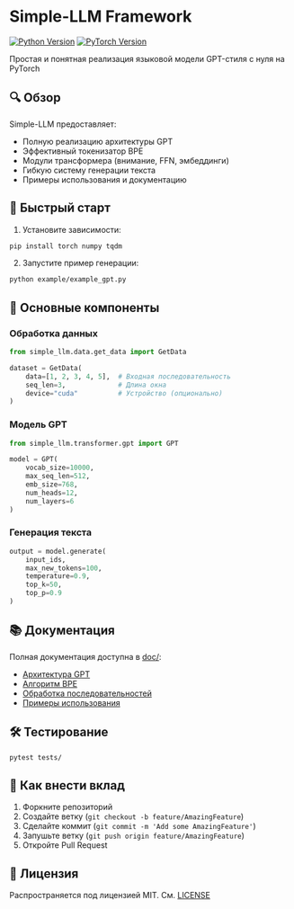 # Simple-LLM Framework

[![Python Version](https://img.shields.io/badge/python-3.8%2B-blue)]()
[![PyTorch Version](https://img.shields.io/badge/pytorch-1.10%2B-orange)]()

Простая и понятная реализация языковой модели GPT-стиля с нуля на PyTorch

## 🔍 Обзор

Simple-LLM предоставляет:
- Полную реализацию архитектуры GPT
- Эффективный токенизатор BPE
- Модули трансформера (внимание, FFN, эмбеддинги)
- Гибкую систему генерации текста
- Примеры использования и документацию

## 🚀 Быстрый старт

1. Установите зависимости:
```bash
pip install torch numpy tqdm
```

2. Запустите пример генерации:
```bash
python example/example_gpt.py
```

## 🧠 Основные компоненты

### Обработка данных
```python
from simple_llm.data.get_data import GetData

dataset = GetData(
    data=[1, 2, 3, 4, 5],  # Входная последовательность
    seq_len=3,             # Длина окна
    device="cuda"          # Устройство (опционально)
)
```

### Модель GPT
```python
from simple_llm.transformer.gpt import GPT

model = GPT(
    vocab_size=10000,
    max_seq_len=512,
    emb_size=768,
    num_heads=12,
    num_layers=6
)
```

### Генерация текста
```python
output = model.generate(
    input_ids,
    max_new_tokens=100,
    temperature=0.9,
    top_k=50,
    top_p=0.9
)
```

## 📚 Документация

Полная документация доступна в [doc/](./doc/):
- [Архитектура GPT](./doc/gpt_documentation_ru.md)
- [Алгоритм BPE](./doc/bpe_algorithm.md)
- [Обработка последовательностей](./doc/get_data_documentation_ru.md)
- [Примеры использования](./example/)

## 🛠 Тестирование
```bash
pytest tests/
```

## 🤝 Как внести вклад
1. Форкните репозиторий
2. Создайте ветку (`git checkout -b feature/AmazingFeature`)
3. Сделайте коммит (`git commit -m 'Add some AmazingFeature'`)
4. Запушьте ветку (`git push origin feature/AmazingFeature`)
5. Откройте Pull Request

## 📜 Лицензия
Распространяется под лицензией MIT. См. [LICENSE](./LICENSE)

